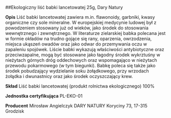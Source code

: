 ##Ekologiczny liść babki lancetowatej 25g, Dary Natury

**Opis** Liść babki lancetowatej zawiera m.in. flawonoidy, garbniki, kwasy organiczne czy sole mineralne. W europejskiej medycynie ludowej był z powodzeniem stosowany już od wieków, jako środek do stosowania wewnętrznego i zewnętrznego. W literaturze zielarskiej babka polecana jest w formie okładów na trudno gojące się rany, oparzenia, owrzodzenia, miejsca ukąszeń owadów oraz jako odwar do przemywania oczu w zapaleniu spojówek. Liście babki wykazują właściwości antybiotyczne oraz przeciwzapalne, mogą być stosowane jako łagodny środek wykrztuśny w nieżytach górnych dróg oddechowych oraz wspomagająco w nieżytach przewodu pokarmowego (w tym biegunki). Babkę poleca się także jako środek pobudzający wydzielanie soku żołądkowego, przy wrzodach żołądka i dwunastnicy oraz jako środek oczyszczający krew.

**Skład** Liść babki lancetowatej (produkt rolnictwa ekologicznego) 100%

**Jednostka certyfikująca** PL-EKO-01

**Producent** Mirosław Angielczyk DARY NATURY
Koryciny 73, 17-315 Grodzisk
